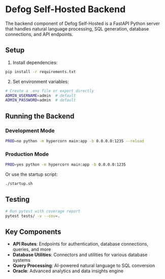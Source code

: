 # Defog Self-Hosted Backend

The backend component of Defog Self-Hosted is a FastAPI Python server that handles natural language processing, SQL generation, database connections, and API endpoints.

## Setup

1. Install dependencies:
```bash
pip install -r requirements.txt
```

2. Set environment variables:
```bash
# Create a .env file or export directly
ADMIN_USERNAME=admin  # default
ADMIN_PASSWORD=admin  # default
```

## Running the Backend

### Development Mode
```bash
PROD=no python -m hypercorn main:app -b 0.0.0.0:1235 --reload
```

### Production Mode
```bash
PROD=yes python -m hypercorn main:app -b 0.0.0.0:1235
```

Or use the startup script:
```bash
./startup.sh
```

## Testing
```bash
# Run pytest with coverage report
pytest tests/ -v --cov=.
```

## Key Components

- **API Routes**: Endpoints for authentication, database connections, queries, and more
- **Database Utilities**: Connectors and utilities for various database systems
- **Query Processing**: AI-powered natural language to SQL conversion
- **Oracle**: Advanced analytics and data insights engine